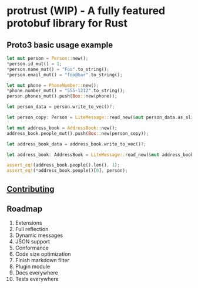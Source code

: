 # protrust (WIP) - A fully featured protobuf library for Rust

## Proto3 basic usage example
```rust
let mut person = Person::new();
*person.id_mut() = 1;
*person.name_mut() = "Foo".to_string();
*person.email_mut() = "foo@bar".to_string();

let mut phone = PhoneNumber::new();
*phone.number_mut() = "555-1212".to_string();
person.phones_mut().push(Box::new(phone));

let person_data = person.write_to_vec()?;

let person_copy: Person = LiteMessage::read_new(&mut person_data.as_slice())?;

let mut address_book = AddressBook::new();
address_book.people_mut().push(Box::new(person_copy));

let address_book_data = address_book.write_to_vec()?;

let address_book: AddressBook = LiteMessage::read_new(&mut address_book_data.as_slice())?;

assert_eq!(address_book.people().len(), 1);
assert_eq!(*address_book.people()[0], person);
```

## [Contributing](CONTRIBUTING.md)

## Roadmap

 1. Extensions
 2. Full reflection
 3. Dynamic messages
 4. JSON support
 5. Conformance
 6. Code size optimization
 7. Finish markdown filter
 8. Plugin module
 9. Docs everywhere
 10. Tests everywhere